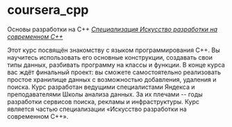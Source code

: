 # coursera_cpp

Основы разработки на C++
[*Специализация Искусство разработки на современном C++*](https://www.coursera.org/specializations/c-plus-plus-modern-development/)

Этот курс посвящён знакомству с языком программирования С++. Вы научитесь использовать его основные конструкции, создавать свои типы данных, разбивать программу на классы и функции. В конце курса вас ждёт финальный проект: вы сможете самостоятельно реализовать простое хранилище данных с возможностью добавления, удаления и поиска. Курс разработан ведущими специалистами Яндекса и преподавателями Школы анализа данных. За их плечами -- годы разработки сервисов поиска, рекламы и инфраструктуры. Курс является частью специализации «Искусство разработки на современном C++».
